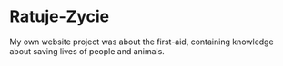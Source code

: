 # Ratuje-Zycie
My own website project was about the first-aid, containing knowledge about saving lives of people and animals.
